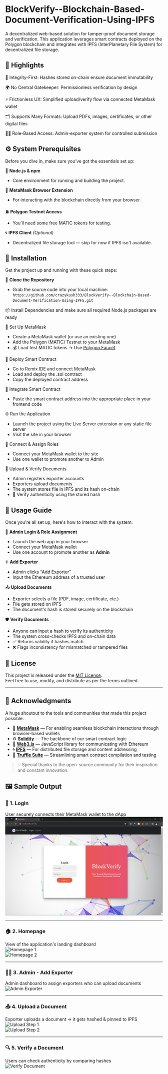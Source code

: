 # BlockVerify--Blockchain-Based-Document-Verification-Using-IPFS
A decentralized web-based solution for tamper-proof document storage and verification. This application leverages smart contracts deployed on the Polygon blockchain and integrates with IPFS (InterPlanetary File System) for decentralized file storage.

## 🚀 Highlights

🔐 Integrity-First: Hashes stored on-chain ensure document immutability

🌍 No Central Gatekeeper: Permissionless verification by design

⚡ Frictionless UX: Simplified upload/verify flow via connected MetaMask wallet

🗂️ Supports Many Formats: Upload PDFs, images, certificates, or other digital files

👨‍💼 Role-Based Access: Admin-exporter system for controlled submission

## ⚙️ System Prerequisites

Before you dive in, make sure you’ve got the essentials set up:

🧩 **Node.js & npm**  
- Core environment for running and building the project.  

🦊 **MetaMask Browser Extension**  
- For interacting with the blockchain directly from your browser.    

⛽ **Polygon Testnet Access**  
- You’ll need some free MATIC tokens for testing.  
 
🌀 **IPFS Client** *(Optional)*  
- Decentralized file storage tool — skip for now if IPFS isn't available.  

## 🔧 Installation

Get the project up and running with these quick steps:

📂 **Clone the Repository**  
  - Grab the source code into your local machine:  
  ``https://github.com/crazykush333/BlockVerify--Blockchain-Based-Document-Verification-Using-IPFS.git``

 📦 Install Dependencies and make sure all required Node.js packages are ready
 
 🦊 Set Up MetaMask
   - Create a MetaMask wallet (or use an existing one)
   - Add the Polygon (MATIC) Testnet to your MetaMask
   - 💰 Load test MATIC tokens → Use [Polygon Faucet](https://faucet.polygon.technology/)

 🧱 Deploy Smart Contract
   - Go to Remix IDE and connect MetaMask
   - Load and deploy the .sol contract
   - Copy the deployed contract address

🔌 Integrate Smart Contract
   - Paste the smart contract address into the appropriate place in your frontend code

 🌐 Run the Application
   - Launch the project using the Live Server extension or any static file server
   - Visit the site in your browser

 🔐 Connect & Assign Roles
   - Connect your MetaMask wallet to the site
   - Use one wallet to promote another to Admin

 📄 Upload & Verify Documents
   - Admin registers exporter accounts
   - Exporters upload documents
   - The system stores file in IPFS and its hash on-chain
   - 🎯 Verify authenticity using the stored hash 

## 🚀 Usage Guide

Once you're all set up, here's how to interact with the system:

👤 **Admin Login & Role Assignment**
  - Launch the web app in your browser
  - Connect your MetaMask wallet
  - Use one account to promote another as **Admin**

 ➕ **Add Exporter**
  - Admin clicks "Add Exporter"
  - Input the Ethereum address of a trusted user

 📤 **Upload Documents**
  - Exporter selects a file (PDF, image, certificate, etc.)
  - File gets stored on IPFS
  - The document's hash is stored securely on the blockchain

  🛡️ **Verify Documents**
  - Anyone can input a hash to verify its authenticity
  - The system cross-checks IPFS and on-chain data
  - ✅ Returns validity if hashes match  
  - ❌ Flags inconsistency for mismatched or tampered files

## 📝 License

This project is released under the [MIT License](./LICENSE.md).  
Feel free to use, modify, and distribute as per the terms outlined.

---

## 🙌 Acknowledgments

A huge shoutout to the tools and communities that made this project possible:

- 🦊 [**MetaMask**](https://metamask.io/) — For enabling seamless blockchain interactions through browser-based wallets  
- ⚙️ [**Solidity**](https://docs.soliditylang.org/) — The backbone of our smart contract logic  
- 🔗 [**Web3.js**](https://web3js.readthedocs.io/) — JavaScript library for communicating with Ethereum  
- 🌀 [**IPFS**](https://docs.ipfs.tech/) — For distributed file storage and content addressing  
- 🧪 [**Truffle Suite**](https://trufflesuite.com/) — Streamlining smart contract compilation and testing

> 💡 Special thanks to the open-source community for their inspiration and constant innovation.


## 🖼️ Sample Output

### 🔐 1. Login
User securely connects their MetaMask wallet to the dApp  
![Login](./assets/output/login.png)

---

### 🏠 2. Homepage
View of the application's landing dashboard  
![Homepage 1](https://github.com/crazykush333/BlockVerify--Blockchain-Based-Document-Verification-Using-IPFS/assets/128953212/6b450e79-39e0-4d38-9933-1b190be948f9)  
![Homepage 2](https://github.com/crazykush333/BlockVerify--Blockchain-Based-Document-Verification-Using-IPFS/assets/128953212/2c848495-628f-47b3-8d23-84158f07198c)

---

### 👩‍💼 3. Admin - Add Exporter
Admin dashboard to assign exporters who can upload documents  
![Admin Exporter](https://github.com/NimishKushwaha/BlockVerify---An-IPFS-Based-Document-Verification-using-Blockchain/assets/128953212/c3bef3ac-0215-432a-82b2-9306b2f63146)

---

### 📤 4. Upload a Document
Exporter uploads a document → it gets hashed & pinned to IPFS  
![Upload Step 1](https://github.com/NimishKushwaha/BlockVerify---An-IPFS-Based-Document-Verification-using-Blockchain/assets/128953212/13b63fe2-b681-4d4f-a5fa-aa9910a3f5ea)  
![Upload Step 2](https://github.com/NimishKushwaha/BlockVerify---An-IPFS-Based-Document-Verification-using-Blockchain/assets/128953212/3dc0e9de-2a09-4c57-a8c5-bf0758574e3b)

---

### 🔍 5. Verify a Document
Users can check authenticity by comparing hashes  
![Verify Document](https://github.com/NimishKushwaha/BlockVerify---An-IPFS-Based-Document-Verification-using-Blockchain/assets/128953212/5710d5c1-629c-41e5-af57-62c8e970b7ba)

  
